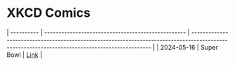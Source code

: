 # XKCD Comics
| ---------- | -------------------------------------------------- | ---------------------------------------------------------------------------------------------------------------------------------------------- |
| 2024-05-16 | Super Bowl                                         | [Link](./2024-05-16_Super%20Bowl "Super Bowl")                                                                                                 |
